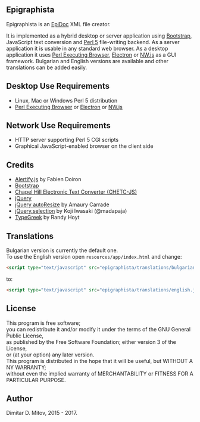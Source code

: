 Epigraphista
--------------------------------------------------------------------------------

Epigraphista is an [EpiDoc](https://sourceforge.net/p/epidoc/wiki/Home/) XML file creator.  

It is implemented as a hybrid desktop or server application using [Bootstrap](http://getbootstrap.com/), JavaScript text conversion and [Perl 5](https://www.perl.org/) file-writing backend. As a server application it is usable in any standard web browser. As a desktop application it uses [Perl Executing Browser](https://github.com/ddmitov/perl-executing-browser), [Electron](http://electron.atom.io/) or [NW.js](http://nwjs.io/) as a GUI framework. Bulgarian and English versions are available and other translations can be added easily.

## Desktop Use Requirements
* Linux, Mac or Windows Perl 5 distribution
* [Perl Executing Browser](https://github.com/ddmitov/perl-executing-browser) or [Electron](http://electron.atom.io/) or [NW.js](http://nwjs.io/)

## Network Use Requirements
* HTTP server supporting Perl 5 CGI scripts
* Graphical JavaScript-enabled browser on the client side

## Credits
* [Alertify.js](https://alertifyjs.org/) by Fabien Doiron
* [Bootstrap](http://getbootstrap.com/)
* [Chapel Hill Electronic Text Converter (CHETC-JS)](http://epidoc.cvs.sourceforge.net/epidoc/chetc-js/)
* [jQuery](https://jquery.com/)
* [jQuery autoResize](http://amaury.carrade.eu/projects/jquery/autoResize.html) by Amaury Carrade
* [jQuery.selection](http://madapaja.github.io/jquery.selection/) by Koji Iwasaki (@madapaja)
* [TypeGreek](http://www.typegreek.com/) by Randy Hoyt

## Translations
Bulgarian version is currently the default one.  
To use the English version open ```resources/app/index.html``` and change:

```html
<script type="text/javascript" src="epigraphista/translations/bulgarian.js" charset="utf-8"></script>
```

to:

```html
<script type="text/javascript" src="epigraphista/translations/english.js" charset="utf-8"></script>
```

## License
This program is free software;  
you can redistribute it and/or modify it under the terms of the GNU General Public License,  
as published by the Free Software Foundation; either version 3 of the License,  
or (at your option) any later version.  
This program is distributed in the hope that it will be useful, but WITHOUT A NY WARRANTY;  
without even the implied warranty of MERCHANTABILITY or FITNESS FOR A PARTICULAR PURPOSE.  

## Author
Dimitar D. Mitov, 2015 - 2017.
